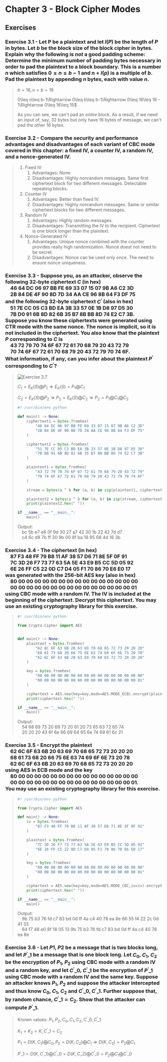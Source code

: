 # Chapter 3 - Block Cipher Modes

## Exercises

### Exercise 3.1 - Let P be a plaintext and let $l(P)$ be the length of $P$ in bytes. Let $b$ be the block size of the block cipher in bytes. Explain why the following is *not* a good padding scheme: Determine the minimum number of padding bytes necessary in order to pad the plaintext to a block boundary. This is a number $n$ which satisfies $0\leq n\leq b-1$ and $n+l(p)$ is a multiple of $b$. Pad the plaintext by appending $n$ bytes, each with value $n$. 

> $b=16,n=b=16$
> 
> 0\leq n\leq b-1\Rightarrow 0\leq b\leq b-1\Rightarrow 0\leq 16\leq 16 - 1\Rightarrow 0\leq 16\leq 15$
> 
> As you can see, we can't pad an *entire* block. As a result, if we need an input of, say, 32 bytes but only have 16 bytes of message, we can't pad the other 16 bytes.

### Exercise 3.2 - Compare the security and performance advantages and disadvantages of each variant of CBC mode covered in this chapter: a fixed IV, a counter IV, a random IV, and a nonce-generated IV.

> 1. Fixed IV
>    1. Advantages: None
>    2. Disadvantages: Highly nonrandom messages. Same first ciphertext block for two different messages. Detectable repeating blocks.
> 2. Counter IV
>    1. Advantages: Better than fixed IV.
>    2. Disadvantages: Highly nonrandom messages. Same or similar ciphertext blocks for two different messages.
> 3. Random IV
>    1. Advantages: Highly random messages.
>    2. Disadvantages: Transmitting the IV to the recipient. Ciphertext is one block longer than the plaintext.
> 4. Nonce-Generated IV
>    1. Advantages: Unique nonce combined with the counter provides really high randomization. Nonce doest not need to be secret.
>    2. Disadvantages: Nonce can be used only once. The need to ensure nonce uniqueness.

### Exercise 3.3 - Suppose you, as an attacker, observe the following 32-byte ciphertext $C$ (in hex)<br/>&emsp;46 64 DC 06 97 BB FE 69 33 07 15 07 9B A6 C2 3D<br/>&emsp;2B 84 DE 4F 90 8D 7D 34 AA CE 96 8B 64 F3 DF 75<br/>and the following 32-byte ciphertext $C^{'}$ (also in hex)<br/>&emsp;51 7E CC 05 C3 BD EA 3B 33 57 0E 1B D8 97 D5 30<br/>&emsp;7B D0 91 6B 8D 82 6B 35 B7 8B BB 8D 74 E2 C7 3B.<br/>Suppose you know these ciphertexts were generated using CTR mode with the same nonce. The nonce is implicit, so it is not included in the ciphertext. You also know that the plaintext $P$ corresponding to $C$ is<br/>&emsp;43 72 79 70 74 6F 67 72 61 70 68 79 20 43 72 79<br/>&emsp;70 74 6F 67 72 61 70 68 79 20 43 72 79 70 74 6F.<br/>What information, if any, can you infer about the plaintext $P^{'}$ corresponding to $C^{'}$?

> ![Exercise 3.7](exercise_4_3.png "Exercise 3.7")
> 
> $C_{1}=E_{K}(S)\bigoplus P_{1}\Rightarrow E_{K}(S)=P_{1}\bigoplus C_{1}$
> 
> $C_{2}=E_{K}(S)\bigoplus P_{2}\Rightarrow P_{2}=E_{K}(S)\bigoplus C_{2}\Rightarrow P_{2}=P_{1}\bigoplus C_{1}\bigoplus C_{2}$
> 
> ```python
> #! /usr/bin/env python
> 
> def main() -> None:
>     ciphertext1 = bytes.fromhex(
>         "46 64 DC 06 97 BB FE 69 33 07 15 07 9B A6 C2 3D"
>         "2B 84 DE 4F 90 8D 7D 34 AA CE 96 8B 64 F3 DF 75"
>     )
> 
>     ciphertext2 = bytes.fromhex(
>         "51 7E CC 05 C3 BD EA 3B 33 57 0E 1B D8 97 D5 30"
>         "7B D0 91 6B 8D 82 6B 35 B7 8B BB 8D 74 E2 C7 3B"
>     )
> 
>     plaintext1 = bytes.fromhex(
>         "43 72 79 70 74 6F 67 72 61 70 68 79 20 43 72 79"
>         "70 74 6F 67 72 61 70 68 79 20 43 72 79 70 74 6F"
>     )
> 
>     stream = bytes(a ^ b for (a, b) in zip(plaintext1, ciphertext1))
> 
>     plaintext2 = bytes(a ^ b for (a, b) in zip(stream, ciphertext2))
>     print(plaintext2.hex(" "))
> 
> if __name__ == "__main__":
>     main()
> ```
> 
> Output:
> <br/>&emsp;bc 5b e7 e6 0f 9d 30 27 a7 42 30 1b 22 42 7d d7
> <br/>&emsp;c4 6c d8 7b ff 30 9b 00 8f ba 18 85 68 4d 16 3b

### Exercise 3.4 - The ciphertext (in hex)<br/>&emsp;87 F3 48 FF 79 B8 11 AF 38 57 D6 71 8E 5F 0F 91<br/>&emsp;7C 3D 26 F7 73 77 63 5A 5E 43 E9 B5 CC 5D 05 92<br/>&emsp;6E 26 FF C5 22 0D C7 D4 05 F1 70 86 70 E6 E0 17<br/>was generated with the 256-bit AES key (also in hex)<br/>&emsp;80 00 00 00 00 00 00 00 00 00 00 00 00 00 00 00<br/>&emsp;00 00 00 00 00 00 00 00 00 00 00 00 00 00 00 01<br/>using CBC mode with a random IV. The IV is included at the beginning of the ciphertext. Decrypt this ciphertext. You may use an existing cryptography library for this exercise.

> ```python
> #! /usr/bin/env python
>
> from Crypto.Cipher import AES
>
>
> def main() -> None:
>     plaintext = bytes.fromhex(
>         "62 6C 6F 63 6B 20 63 69 70 68 65 72 73 20 20 20"
>         "68 61 73 68 20 66 75 6E 63 74 69 6F 6E 73 20 78"
>         "62 6C 6F 63 6B 20 63 69 70 68 65 72 73 20 20 20"
>     )
> 
>     key = bytes.fromhex(
>         "80 00 00 00 00 00 00 00 00 00 00 00 00 00 00 00"
>         "00 00 00 00 00 00 00 00 00 00 00 00 00 00 00 01"
>     )
> 
>     ciphertext = AES.new(key=key,mode=AES.MODE_ECB).encrypt(plaintext)
>     print(ciphertext.hex(" "))
> 
> if __name__ == "__main__":
>     main()
> ```
> 
> Output:
> <br/>&emsp;54 68 69 73 20 69 73 20 61 20 73 65 63 72 65 74
> <br/>&emsp;20 20 20 43 6f 6e 66 69 64 65 6e 74 69 61 6c 21

### Exercise 3.5 - Encrypt the plaintext<br/>&emsp;62 6C 6F 63 6B 20 63 69 70 68 65 72 73 20 20 20<br/>&emsp;68 61 73 68 20 66 75 6E 63 74 69 6F 6E 73 20 78<br/>&emsp;62 6C 6F 63 6B 20 63 69 70 68 65 72 73 20 20 20<br/>using AES in ECB mode and the key<br/>&emsp;80 00 00 00 00 00 00 00 00 00 00 00 00 00 00 00<br/>&emsp;00 00 00 00 00 00 00 00 00 00 00 00 00 00 00 01.<br/>You may use an existing cryptography library for this exercise.

> ```python
> #! /usr/bin/env python
> 
> from Crypto.Cipher import AES
> 
> def main() -> None:
>     iv = bytes.fromhex(
>         "87 F3 48 FF 79 B8 11 AF 38 57 D6 71 8E 5F 0F 91"
>     )
> 
>     plaintext = bytes.fromhex(
>         "7C 3D 26 F7 73 77 63 5A 5E 43 E9 B5 CC 5D 05 92"
>         "6E 26 FF C5 22 0D C7 D4 05 F1 70 86 70 E6 E0 17"
>     )
> 
>     key = bytes.fromhex(
>         "80 00 00 00 00 00 00 00 00 00 00 00 00 00 00 00"
>         "00 00 00 00 00 00 00 00 00 00 00 00 00 00 00 01"
>     )
> 
>     ciphertext = AES.new(key=key,mode=AES.MODE_CBC,iv=iv).encrypt(plaintext)
>     print(ciphertext.hex(" "))
> 
> if __name__ == "__main__":
>     main()
> ```
> 
> Output:
> <br/>&emsp;9b 75 b3 76 fd c7 83 bd 0d ff 4a c4 40 78 ea 8e 66 55 f4 22 2c 0d 41 33
> <br/>&emsp;64 f7 48 e0 8f 18 05 13 9b 75 b3 76 fd c7 83 bd 0d ff 4a c4 40 78 ea 8e

### Exercise 3.6 - Let $P1$, $P2$ be a message that is two blocks long, and let $P^{'}\_{1}$ be a message that is one block long. Let $C_{0}$, $C_{1}$, $C_{2}$ be the encryption of $P_{1}$, $P_{2}$ using CBC mode with a random IV and a random key, and let $C^{'}\_{0}$, $C^{'}\_{1}$ be the encryption of $P^{'}\_{1}$ using CBC mode with a random IV and the same key. Suppose an attacker knows $P_{1}$, $P_{2}$ and suppose the attacker intercepted and thus know $C_{0}$, $C_{1}$, $C_{2}$ and $C^{'}\_{0}$, $C^{'}\_{1}$. Further suppose that, by random chance, $C^{'}\_{1}=C_{2}$. Show that the attacker can compute $P^{'}\_{1}$.

> Known values: $P_{1}, P_{2}, C_{0}, C_{1}, C_{2}, C^{'}\_{0}, C^{'}\_{1}$
> 
> $K_{1}=K_{2}=K, C^{'}\_{1}=C_{2}$
> 
> $P_{1}=D(K,C_{1})\bigoplus C_{0},P_{2}=D(K,C_{2})\bigoplus C_{1}\Rightarrow D(K,C_{2})=P_{2}\bigoplus C_{1}$
> 
> $P^{'}\_{1}=D(K,C^{'}\_{1})\bigoplus C^{'}\_{0}=D(K,C\_{2})\bigoplus C^{'}\_{0}=P_{2}\bigoplus C_{1}\bigoplus C^{'}\_{0}$
